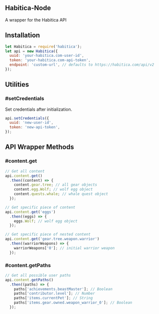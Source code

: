 Habitica-Node
---

A wrapper for the Habitica API

## Installation

```js
let Habitica = require('habitica');
let api = new Habitica({
  uuid: 'your-habitica.com-user-id',
  token: 'your-habitica.com-api-token',
  endpoint: 'custom-url', // defaults to https://habitica.com/api/v2
});
```

## Utilities

### #setCredentials

Set credentials after initialization.

```js
api.setCredentials({
  uuid: 'new-user-id',
  token: 'new-api-token',
});
```

## API Wrapper Methods

### #content.get

```js
// Get all content
api.content.get()
  .then((content) => {
    content.gear.tree; // all gear objects
    content.egg.Wolf; // wolf egg object
    content.quests.whale; // whale quest object
  });

// Get specific piece of content
api.content.get('eggs')
  .then((eggs) => {
    eggs.Wolf; // wolf egg object
  });

// Get specific piece of nested content
api.content.get('gear.tree.weapon.warrior')
  .then((warriorWeapons) => {
    warriorWeapons['0']; // initial warrior weapon
  });
```

### #content.getPaths

```js
// Get all possible user paths
api.content.getPaths()
  .then((paths) => {
    paths['achievements.beastMaster']; // Boolean
    paths['contributor.level']; // Number
    paths['items.currentPet']; // String
    paths['items.gear.owned.weapon_warrior_0']; // Boolean
  });
```

